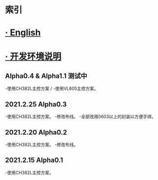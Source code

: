 # 索引

# [· English](README.md)

# [· 开发环境说明](DSDcn.md)

Alpha0.4 & Alpha1.1 测试中
---
-使用CH382L主控方案 / -使用VL805主控方案。

2021.2.25 Alpha0.3
---
-使用CH382L主控方案。
-修改布线。
-全部改用0603以上的封装以方便手焊。

2021.2.20 Alpha0.2
---
-使用CH382L主控方案。
-修改布线。

2021.2.15 Alpha0.1
---
-使用CH382L主控方案。
